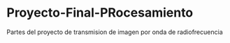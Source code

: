 # Proyecto-Final-PRocesamiento
Partes del proyecto de transmision de imagen por onda de radiofrecuencia
